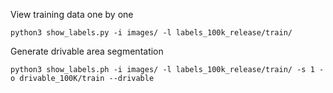 View training data one by one

```
python3 show_labels.py -i images/ -l labels_100k_release/train/
```

Generate drivable area segmentation
```
python3 show_labels.ph -i images/ -l labels_100k_release/train/ -s 1 -o drivable_100K/train --drivable
```
